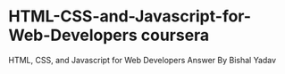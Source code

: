 # HTML-CSS-and-Javascript-for-Web-Developers coursera
HTML, CSS, and Javascript for Web Developers  Answer By Bishal Yadav

